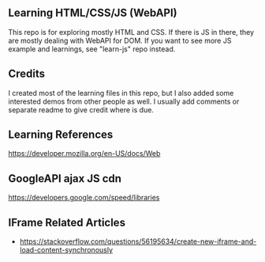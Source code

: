 ## Learning HTML/CSS/JS (WebAPI)  

This repo is for exploring mostly HTML and CSS. If 
there is JS in there, they are mostly dealing with WebAPI for DOM.
If you want to see more JS example and learnings, see "learn-js" repo
instead.

## Credits

I created most of the learning files in this repo, but I also added some interested demos from other people as well. I usually add comments or separate
readme to give credit where is due.

## Learning References

https://developer.mozilla.org/en-US/docs/Web

## GoogleAPI ajax JS cdn

https://developers.google.com/speed/libraries

## IFrame Related Articles

* https://stackoverflow.com/questions/56195634/create-new-iframe-and-load-content-synchronously
